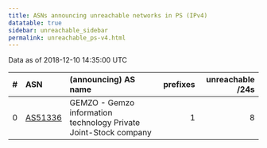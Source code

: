 ```yaml
---
title: ASNs announcing unreachable networks in PS (IPv4)
datatable: true
sidebar: unreachable_sidebar
permalink: unreachable_ps-v4.html
---
```


Data as of 2018-12-10 14:35:00 UTC


<div class="datatable-begin"></div>

|   # | ASN                                    | (announcing) AS name                                             |   prefixes |   unreachable /24s |
|----:|:---------------------------------------|:-----------------------------------------------------------------|-----------:|-------------------:|
|   0 | [AS51336](unreachable_AS51336-v4.html) | GEMZO - Gemzo information technology Private Joint-Stock company |          1 |                  8 |

<div class="datatable-end"></div>